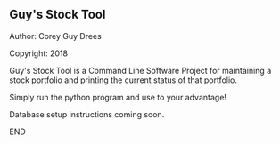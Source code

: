 Guy's Stock Tool
---------------
Author: Corey Guy Drees

Copyright: 2018

Guy's Stock Tool is a Command Line Software Project for maintaining a stock portfolio and printing the current status of that portfolio.

Simply run the python program and use to your advantage!

Database setup instructions coming soon.

END

